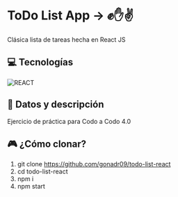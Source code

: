 # ToDo List App -> ✊✋✌
Clásica lista de tareas hecha en React JS

## 💻 Tecnologías
![REACT](https://img.shields.io/badge/react-5A5A5A?logo=react)

## 📄 Datos y descripción
Ejercicio de práctica para Codo a Codo 4.0

## 🎮 ¿Cómo clonar?
1) git clone https://github.com/gonadr09/todo-list-react
2) cd todo-list-react
3) npm i
4) npm start
